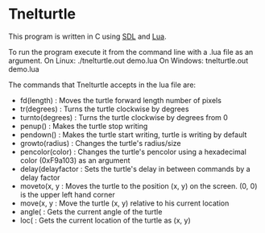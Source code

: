 Tnelturtle
==========

This program is written in C using [SDL](https://www.libsdl.org/) and [Lua](http://lua.org).

To run the program execute it from the command line with a .lua file as an argument.
On Linux:
./tnelturtle.out demo.lua
On Windows:
tnelturtle.out demo.lua

The commands that Tnelturtle accepts in the lua file are:

* fd(length)
 : Moves the turtle forward length number of pixels
* tr(degrees)
 : Turns the turtle clockwise by degrees
* turnto(degrees)
 : Turns the turtle clockwise by degrees from 0
* penup()
 : Makes the turtle stop writing
* pendown()
 : Makes the turtle start writing, turtle is writing by default
* growto(radius)
 : Changes the turtle's radius/size
* pencolor(color)
 : Changes the turtle's pencolor using a hexadecimal color (0xF9a103) as an argument
* delay(delayfactor
 : Sets the turtle's delay in between commands by a delay factor
* moveto(x, y
 : Moves the turtle to the position (x, y) on the screen. (0, 0) is the upper left hand corner
* move(x, y
 : Move the turtle (x, y) relative to his current location
* angle(
 : Gets the current angle of the turtle
* loc(
 : Gets the current location of the turtle as (x, y)
